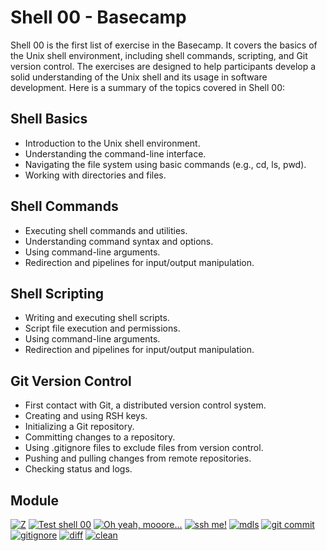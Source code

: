 # Shell 00 - Basecamp

Shell 00 is the first list of exercise in the Basecamp. It covers the basics of the Unix shell environment, including shell commands, scripting, and Git version control. The exercises are designed to help participants develop a solid understanding of the Unix shell and its usage in software development. Here is a summary of the topics covered in Shell 00:

## Shell Basics

- Introduction to the Unix shell environment.
- Understanding the command-line interface.
- Navigating the file system using basic commands (e.g., cd, ls, pwd).
- Working with directories and files.

## Shell Commands

- Executing shell commands and utilities.
- Understanding command syntax and options.
- Using command-line arguments.
- Redirection and pipelines for input/output manipulation.

## Shell Scripting

- Writing and executing shell scripts.
- Script file execution and permissions.
- Using command-line arguments.
- Redirection and pipelines for input/output manipulation.

## Git Version Control

- First contact with Git, a distributed version control system.
- Creating and using RSH keys.
- Initializing a Git repository.
- Committing changes to a repository.
- Using .gitignore files to exclude files from version control.
- Pushing and pulling changes from remote repositories.
- Checking status and logs.

## Module

[![Z](https://img.shields.io/badge/Shell_00-z-skyblue?style=for-the-badge&&logo=42)](https://github.com/willtrigo/42_basecamp/tree/main/shell/shell_00/ex00)
[![Test shell 00](https://img.shields.io/badge/Shell_01-testshell00-skyblue?style=for-the-badge&&logo=42)](https://github.com/willtrigo/42_basecamp/tree/main/shell/shell_00/ex01)
[![Oh yeah, mooore...](https://img.shields.io/badge/Shell_02-oh_yeah,_mooore...-skyblue?style=for-the-badge&&logo=42)](https://github.com/willtrigo/42_basecamp/tree/main/shell/shell_00/ex02)
[![ssh me!](https://img.shields.io/badge/Shell_03-ssh_me!-skyblue?style=for-the-badge&&logo=42)](https://github.com/willtrigo/42_basecamp/tree/main/shell/shell_00/ex03)
[![mdls](https://img.shields.io/badge/Shell_04-midls-skyblue?style=for-the-badge&&logo=42)](https://github.com/willtrigo/42_basecamp/tree/main/shell/shell_00/ex04)
[![git commit](https://img.shields.io/badge/Shell_05-git_commit-skyblue?style=for-the-badge&&logo=42)](https://github.com/willtrigo/42_basecamp/tree/main/shell/shell_00/ex05)
[![gitignore](https://img.shields.io/badge/Shell_06-gitignore-skyblue?style=for-the-badge&&logo=42)](https://github.com/willtrigo/42_basecamp/tree/main/shell/shell_00/ex06)
[![diff](https://img.shields.io/badge/Shell_07-diff-skyblue?style=for-the-badge&&logo=42)](https://github.com/willtrigo/42_basecamp/tree/main/shell/shell_00/ex07)
[![clean](https://img.shields.io/badge/Shell_08-clean-skyblue?style=for-the-badge&&logo=42)](https://github.com/willtrigo/42_basecamp/tree/main/shell/shell_00/ex08)
